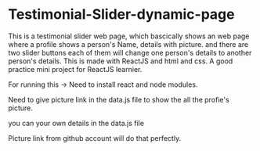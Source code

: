 # Testimonial-Slider-dynamic-page

This is a testimonial slider web page, which bascically shows an web page where a profile shows a person's Name, details with picture. and there are two slider buttons each of them will change one person's details to another person's details. This is made with ReactJS and html and css. A good practice mini project for ReactJS learnier. 

For running this -> Need to install react and node modules.

Need to give picture link in the data.js file to show the all the profie's picture.

you can your own details in the data.js file

Picture link from github account will do that perfectly.
